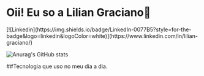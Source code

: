 <h1>Oii! Eu so a Lilian Graciano👋</h1>
[![Linkedin](https://img.shields.io/badge/LinkedIn-0077B5?style=for-the-badge&logo=linkedin&logoColor=white)](https://www.linkedin.com/in/lilian-graciano/)

![Anurag's GitHub stats](https://github-readme-stats.vercel.app/api?username=lilian-graciano&show_icons=true&theme=radical)

##Tecnologia que uso no meu dia a dia.



